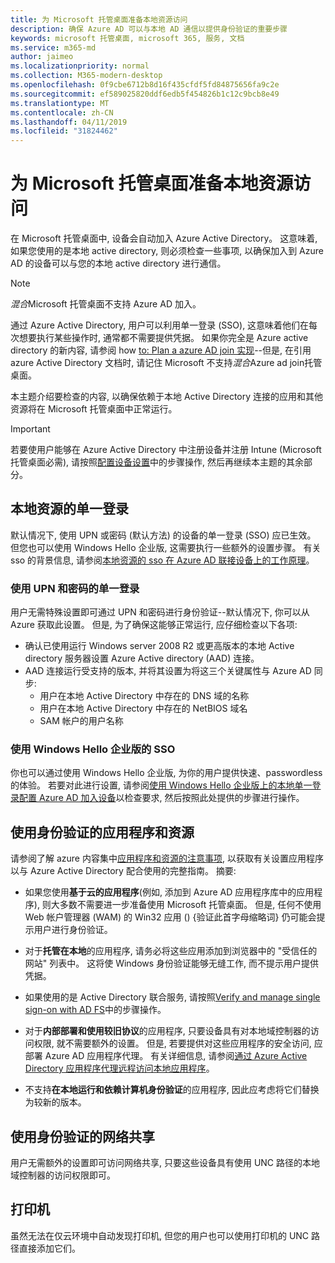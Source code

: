 ```yaml
---
title: 为 Microsoft 托管桌面准备本地资源访问
description: 确保 Azure AD 可以与本地 AD 通信以提供身份验证的重要步骤
keywords: microsoft 托管桌面, microsoft 365, 服务, 文档
ms.service: m365-md
author: jaimeo
ms.localizationpriority: normal
ms.collection: M365-modern-desktop
ms.openlocfilehash: 0f9cbe6712b8d16f435cfdf5fd84875656fa9c2e
ms.sourcegitcommit: ef589025820ddf6edb5f454826b1c12c9bcb8e49
ms.translationtype: MT
ms.contentlocale: zh-CN
ms.lasthandoff: 04/11/2019
ms.locfileid: "31824462"
---
```

#  <a name="prepare-on-premises-resources-access-for-microsoft-managed-desktop"></a>为 Microsoft 托管桌面准备本地资源访问

在 Microsoft 托管桌面中, 设备会自动加入 Azure Active Directory。 这意味着, 如果您使用的是本地 active directory, 则必须检查一些事项, 以确保加入到 Azure AD 的设备可以与您的本地 active directory 进行通信。 

> [!NOTE]  
> *混合*Microsoft 托管桌面不支持 Azure AD 加入。

通过 Azure Active Directory, 用户可以利用单一登录 (SSO), 这意味着他们在每次想要执行某些操作时, 通常都不需要提供凭据。 如果你完全是 Azure active directory 的新内容, 请参阅 how [to: Plan a azure AD join 实现](https://docs.microsoft.com/azure/active-directory/devices/azureadjoin-plan)--但是, 在引用 azure Active Directory 文档时, 请记住 Microsoft 不支持*混合*Azure ad join托管桌面。


本主题介绍要检查的内容, 以确保依赖于本地 Active Directory 连接的应用和其他资源将在 Microsoft 托管桌面中正常运行。


> [!IMPORTANT]  
> 若要使用户能够在 Azure Active Directory 中注册设备并注册 Intune (Microsoft 托管桌面必需), 请按照[配置设备设置](https://docs.microsoft.com/azure/active-directory/devices/azureadjoin-plan#configure-your-device-settings)中的步骤操作, 然后再继续本主题的其余部分。


## <a name="single-sign-on-for-on-premises-resources"></a>本地资源的单一登录

默认情况下, 使用 UPN 或密码 (默认方法) 的设备的单一登录 (SSO) 应已生效。 但您也可以使用 Windows Hello 企业版, 这需要执行一些额外的设置步骤。 有关 sso 的背景信息, 请参阅[本地资源的 sso 在 Azure AD 联接设备上的工作原理](https://docs.microsoft.com/azure/active-directory/devices/azuread-join-sso#how-it-works)。


### <a name="single-sign-on-by-using-upn-and-passwords"></a>使用 UPN 和密码的单一登录

用户无需特殊设置即可通过 UPN 和密码进行身份验证--默认情况下, 你可以从 Azure 获取此设置。 但是, 为了确保这能够正常运行, 应仔细检查以下各项:

- 确认已使用运行 Windows server 2008 R2 或更高版本的本地 Active directory 服务器设置 Azure Active directory (AAD) 连接。
- AAD 连接运行受支持的版本, 并将其设置为将这三个关键属性与 Azure AD 同步: 
    - 用户在本地 Active Directory 中存在的 DNS 域的名称
    - 用户在本地 Active Directory 中存在的 NetBIOS 域名
    - SAM 帐户的用户名称


### <a name="sso-by-using-windows-hello-for-business"></a>使用 Windows Hello 企业版的 SSO

你也可以通过使用 Windows Hello 企业版, 为你的用户提供快速、passwordless 的体验。 若要对此进行设置, 请参阅[使用 Windows Hello 企业版上的本地单一登录配置 Azure AD 加入设备](https://docs.microsoft.com/windows/security/identity-protection/hello-for-business/hello-hybrid-aadj-sso-base)以检查要求, 然后按照此处提供的步骤进行操作。


## <a name="apps-and-resources-that-use-authentication"></a>使用身份验证的应用程序和资源

请参阅了解 azure 内容集中[应用程序和资源的注意事项](https://docs.microsoft.com/azure/active-directory/devices/azureadjoin-plan#understand-considerations-for-applications-and-resources), 以获取有关设置应用程序以与 Azure Active Directory 配合使用的完整指南。 摘要:


- 如果您使用**基于云的应用程序**(例如, 添加到 Azure AD 应用程序库中的应用程序), 则大多数不需要进一步准备使用 Microsoft 托管桌面。 但是, 任何不使用 Web 帐户管理器 (WAM) 的 Win32 应用 () {验证此首字母缩略词} 仍可能会提示用户进行身份验证。

- 对于**托管在本地**的应用程序, 请务必将这些应用添加到浏览器中的 "受信任的网站" 列表中。 这将使 Windows 身份验证能够无缝工作, 而不提示用户提供凭据。

- 如果使用的是 Active Directory 联合服务, 请按照[Verify and manage single sign-on with AD FS](https://docs.microsoft.com/previous-versions/azure/azure-services/jj151809(v=azure.100))中的步骤操作。 

- 对于**内部部署和使用较旧协议**的应用程序, 只要设备具有对本地域控制器的访问权限, 就不需要额外的设置。 但是, 若要提供对这些应用程序的安全访问, 应部署 Azure AD 应用程序代理。 有关详细信息, 请参阅[通过 Azure Active Directory 应用程序代理远程访问本地应用程序](https://docs.microsoft.com/azure/active-directory/manage-apps/application-proxy)。

- 不支持**在本地运行和依赖计算机身份验证**的应用程序, 因此应考虑将它们替换为较新的版本。

## <a name="network-shares-that-use-authentication"></a>使用身份验证的网络共享

用户无需额外的设置即可访问网络共享, 只要这些设备具有使用 UNC 路径的本地域控制器的访问权限即可。

## <a name="printers"></a>打印机

虽然无法在仅云环境中自动发现打印机, 但您的用户也可以使用打印机的 UNC 路径直接添加它们。

<!--add fuller material on printers when available-->